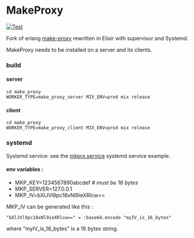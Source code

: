 # MakeProxy
[![Test](https://github.com/bougueil/make_proxy/actions/workflows/ci.yml/badge.svg)](https://github.com/bougueil/make_proxy/actions/workflows/ci.yml)

Fork of erlang [make-proxy](https://github.com/yueyoum/make-proxy) rewritten in Elixir with supervisor and Systemd.

MakeProxy needs to be installed on a server and its clients.



### build
#### server
```
cd make_proxy
WORKER_TYPE=make_proxy_server MIX_ENV=prod mix release
```
#### client
```
cd make_proxy
WORKER_TYPE=make_proxy_client MIX_ENV=prod mix release
```



### systemd

Systemd service: see the [mkprx.service](systemd/mkprx.service) systemd service example.

#### env variables :
- MKP_KEY=1234567890abcdef         *# must be 16 bytes*
- MKP_SERVER=127.0.0.1
- MKP_IV=bXlJVl9pc18xNl9ieXRlcw==

MKP_IV can be generated like this :
```
"bXlJVl9pc18xNl9ieXRlcw==" = :base64.encode "myIV_is_16_bytes"
```
where "myIV_is_16_bytes" is a 16 bytes string.
